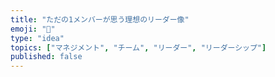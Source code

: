 ```yaml
---
title: "ただの1メンバーが思う理想のリーダー像"
emoji: "🫅"
type: "idea"
topics: ["マネジメント", "チーム", "リーダー", "リーダーシップ"]
published: false
---
```

